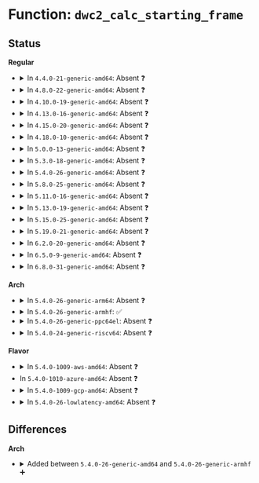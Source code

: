 # Function: <code>dwc2_calc_starting_frame</code>

## Status
<b>Regular</b>
<ul>
<li>
<details>
<summary>In <code>4.4.0-21-generic-amd64</code>: Absent ❓</summary>

```json
{
  "name": "dwc2_calc_starting_frame",
  "collision_type": "Unique Static",
  "inline_type": "Selective",
  "funcs": [
    {
      "addr": 18446744071585326160,
      "name": "dwc2_calc_starting_frame",
      "external": false,
      "loc": "drivers/usb/dwc2/hcd_ddma.c:397",
      "file": "drivers/usb/dwc2/hcd_ddma.c",
      "inline": "not declared, inlined",
      "caller_inline": [],
      "caller_func": [
        "drivers/usb/dwc2/hcd_ddma.c:dwc2_hcd_start_xfer_ddma",
        "drivers/usb/dwc2/hcd_ddma.c:dwc2_hcd_start_xfer_ddma"
      ]
    }
  ],
  "symbols": [
    {
      "addr": 18446744071585326160,
      "name": "dwc2_calc_starting_frame.isra.9",
      "section": ".text",
      "bind": "STB_LOCAL",
      "size": 145
    }
  ]
}
```
</details>
</li>
<li>
<details>
<summary>In <code>4.8.0-22-generic-amd64</code>: Absent ❓</summary>

```json
{
  "name": "dwc2_calc_starting_frame",
  "collision_type": "Unique Static",
  "inline_type": "Selective",
  "funcs": [
    {
      "addr": 18446744071585720976,
      "name": "dwc2_calc_starting_frame",
      "external": false,
      "loc": "drivers/usb/dwc2/hcd_ddma.c:427",
      "file": "drivers/usb/dwc2/hcd_ddma.c",
      "inline": "not declared, inlined",
      "caller_inline": [],
      "caller_func": [
        "drivers/usb/dwc2/hcd_ddma.c:dwc2_hcd_start_xfer_ddma",
        "drivers/usb/dwc2/hcd_ddma.c:dwc2_hcd_start_xfer_ddma"
      ]
    }
  ],
  "symbols": [
    {
      "addr": 18446744071585720976,
      "name": "dwc2_calc_starting_frame.isra.12",
      "section": ".text",
      "bind": "STB_LOCAL",
      "size": 145
    }
  ]
}
```
</details>
</li>
<li>
<details>
<summary>In <code>4.10.0-19-generic-amd64</code>: Absent ❓</summary>

```json
{
  "name": "dwc2_calc_starting_frame",
  "collision_type": "Unique Static",
  "inline_type": "Selective",
  "funcs": [
    {
      "addr": 18446744071585909584,
      "name": "dwc2_calc_starting_frame",
      "external": false,
      "loc": "drivers/usb/dwc2/hcd_ddma.c:427",
      "file": "drivers/usb/dwc2/hcd_ddma.c",
      "inline": "not declared, inlined",
      "caller_inline": [],
      "caller_func": [
        "drivers/usb/dwc2/hcd_ddma.c:dwc2_hcd_start_xfer_ddma",
        "drivers/usb/dwc2/hcd_ddma.c:dwc2_hcd_start_xfer_ddma"
      ]
    }
  ],
  "symbols": [
    {
      "addr": 18446744071585909584,
      "name": "dwc2_calc_starting_frame.isra.14",
      "section": ".text",
      "bind": "STB_LOCAL",
      "size": 145
    }
  ]
}
```
</details>
</li>
<li>
<details>
<summary>In <code>4.13.0-16-generic-amd64</code>: Absent ❓</summary>

```json
{
  "name": "dwc2_calc_starting_frame",
  "collision_type": "Unique Static",
  "inline_type": "Selective",
  "funcs": [
    {
      "addr": 18446744071585991600,
      "name": "dwc2_calc_starting_frame",
      "external": false,
      "loc": "drivers/usb/dwc2/hcd_ddma.c:426",
      "file": "drivers/usb/dwc2/hcd_ddma.c",
      "inline": "not declared, inlined",
      "caller_inline": [],
      "caller_func": [
        "drivers/usb/dwc2/hcd_ddma.c:dwc2_hcd_start_xfer_ddma",
        "drivers/usb/dwc2/hcd_ddma.c:dwc2_hcd_start_xfer_ddma"
      ]
    }
  ],
  "symbols": [
    {
      "addr": 18446744071585991600,
      "name": "dwc2_calc_starting_frame.isra.15",
      "section": ".text",
      "bind": "STB_LOCAL",
      "size": 145
    }
  ]
}
```
</details>
</li>
<li>
<details>
<summary>In <code>4.15.0-20-generic-amd64</code>: Absent ❓</summary>

```json
{
  "name": "dwc2_calc_starting_frame",
  "collision_type": "Unique Static",
  "inline_type": "Selective",
  "funcs": [
    {
      "addr": 18446744071586435584,
      "name": "dwc2_calc_starting_frame",
      "external": false,
      "loc": "drivers/usb/dwc2/hcd_ddma.c:427",
      "file": "drivers/usb/dwc2/hcd_ddma.c",
      "inline": "not declared, inlined",
      "caller_inline": [],
      "caller_func": [
        "drivers/usb/dwc2/hcd_ddma.c:dwc2_hcd_start_xfer_ddma",
        "drivers/usb/dwc2/hcd_ddma.c:dwc2_hcd_start_xfer_ddma"
      ]
    }
  ],
  "symbols": [
    {
      "addr": 18446744071586435584,
      "name": "dwc2_calc_starting_frame.isra.14",
      "section": ".text",
      "bind": "STB_LOCAL",
      "size": 145
    }
  ]
}
```
</details>
</li>
<li>
<details>
<summary>In <code>4.18.0-10-generic-amd64</code>: Absent ❓</summary>

```json
{
  "name": "dwc2_calc_starting_frame",
  "collision_type": "Unique Static",
  "inline_type": "Selective",
  "funcs": [
    {
      "addr": 18446744071586700208,
      "name": "dwc2_calc_starting_frame",
      "external": false,
      "loc": "drivers/usb/dwc2/hcd_ddma.c:428",
      "file": "drivers/usb/dwc2/hcd_ddma.c",
      "inline": "not declared, inlined",
      "caller_inline": [],
      "caller_func": [
        "drivers/usb/dwc2/hcd_ddma.c:dwc2_hcd_start_xfer_ddma",
        "drivers/usb/dwc2/hcd_ddma.c:dwc2_hcd_start_xfer_ddma"
      ]
    }
  ],
  "symbols": [
    {
      "addr": 18446744071586700208,
      "name": "dwc2_calc_starting_frame.isra.15",
      "section": ".text",
      "bind": "STB_LOCAL",
      "size": 145
    }
  ]
}
```
</details>
</li>
<li>
<details>
<summary>In <code>5.0.0-13-generic-amd64</code>: Absent ❓</summary>

```json
{
  "name": "dwc2_calc_starting_frame",
  "collision_type": "Unique Static",
  "inline_type": "Selective",
  "funcs": [
    {
      "addr": 18446744071586857360,
      "name": "dwc2_calc_starting_frame",
      "external": false,
      "loc": "drivers/usb/dwc2/hcd_ddma.c:428",
      "file": "drivers/usb/dwc2/hcd_ddma.c",
      "inline": "not declared, inlined",
      "caller_inline": [],
      "caller_func": [
        "drivers/usb/dwc2/hcd_ddma.c:dwc2_hcd_start_xfer_ddma",
        "drivers/usb/dwc2/hcd_ddma.c:dwc2_hcd_start_xfer_ddma"
      ]
    }
  ],
  "symbols": [
    {
      "addr": 18446744071586857360,
      "name": "dwc2_calc_starting_frame.isra.17",
      "section": ".text",
      "bind": "STB_LOCAL",
      "size": 145
    }
  ]
}
```
</details>
</li>
<li>
<details>
<summary>In <code>5.3.0-18-generic-amd64</code>: Absent ❓</summary>

```json
{
  "name": "dwc2_calc_starting_frame",
  "collision_type": "Unique Static",
  "inline_type": "Selective",
  "funcs": [
    {
      "addr": 18446744071587116144,
      "name": "dwc2_calc_starting_frame",
      "external": false,
      "loc": "drivers/usb/dwc2/hcd_ddma.c:428",
      "file": "drivers/usb/dwc2/hcd_ddma.c",
      "inline": "not declared, inlined",
      "caller_inline": [],
      "caller_func": [
        "drivers/usb/dwc2/hcd_ddma.c:dwc2_hcd_start_xfer_ddma",
        "drivers/usb/dwc2/hcd_ddma.c:dwc2_hcd_start_xfer_ddma"
      ]
    }
  ],
  "symbols": [
    {
      "addr": 18446744071587116144,
      "name": "dwc2_calc_starting_frame.isra.0",
      "section": ".text",
      "bind": "STB_LOCAL",
      "size": 145
    }
  ]
}
```
</details>
</li>
<li>
<details>
<summary>In <code>5.4.0-26-generic-amd64</code>: Absent ❓</summary>

```json
{
  "name": "dwc2_calc_starting_frame",
  "collision_type": "Unique Static",
  "inline_type": "Selective",
  "funcs": [
    {
      "addr": 18446744071587316304,
      "name": "dwc2_calc_starting_frame",
      "external": false,
      "loc": "drivers/usb/dwc2/hcd_ddma.c:428",
      "file": "drivers/usb/dwc2/hcd_ddma.c",
      "inline": "not declared, inlined",
      "caller_inline": [],
      "caller_func": [
        "drivers/usb/dwc2/hcd_ddma.c:dwc2_hcd_start_xfer_ddma",
        "drivers/usb/dwc2/hcd_ddma.c:dwc2_hcd_start_xfer_ddma"
      ]
    }
  ],
  "symbols": [
    {
      "addr": 18446744071587316304,
      "name": "dwc2_calc_starting_frame.isra.0",
      "section": ".text",
      "bind": "STB_LOCAL",
      "size": 145
    }
  ]
}
```
</details>
</li>
<li>
<details>
<summary>In <code>5.8.0-25-generic-amd64</code>: Absent ❓</summary>

```json
{
  "name": "dwc2_calc_starting_frame",
  "collision_type": "Unique Static",
  "inline_type": "Full",
  "funcs": [
    {
      "addr": 18446744071588179112,
      "name": "dwc2_calc_starting_frame",
      "external": false,
      "loc": "drivers/usb/dwc2/hcd_ddma.c:428",
      "file": "drivers/usb/dwc2/hcd_ddma.c",
      "inline": "not declared, inlined",
      "caller_inline": [
        "drivers/usb/dwc2/hcd_ddma.c:dwc2_hcd_start_xfer_ddma",
        "drivers/usb/dwc2/hcd_ddma.c:dwc2_hcd_start_xfer_ddma"
      ],
      "caller_func": []
    }
  ],
  "symbols": []
}
```
</details>
</li>
<li>
<details>
<summary>In <code>5.11.0-16-generic-amd64</code>: Absent ❓</summary>

```json
{
  "name": "dwc2_calc_starting_frame",
  "collision_type": "Unique Static",
  "inline_type": "Full",
  "funcs": [
    {
      "addr": 18446744071588216168,
      "name": "dwc2_calc_starting_frame",
      "external": false,
      "loc": "drivers/usb/dwc2/hcd_ddma.c:428",
      "file": "drivers/usb/dwc2/hcd_ddma.c",
      "inline": "not declared, inlined",
      "caller_inline": [
        "drivers/usb/dwc2/hcd_ddma.c:dwc2_hcd_start_xfer_ddma",
        "drivers/usb/dwc2/hcd_ddma.c:dwc2_hcd_start_xfer_ddma"
      ],
      "caller_func": []
    }
  ],
  "symbols": []
}
```
</details>
</li>
<li>
<details>
<summary>In <code>5.13.0-19-generic-amd64</code>: Absent ❓</summary>

```json
{
  "name": "dwc2_calc_starting_frame",
  "collision_type": "Unique Static",
  "inline_type": "Full",
  "funcs": [
    {
      "addr": 18446744071588099352,
      "name": "dwc2_calc_starting_frame",
      "external": false,
      "loc": "drivers/usb/dwc2/hcd_ddma.c:428",
      "file": "drivers/usb/dwc2/hcd_ddma.c",
      "inline": "not declared, inlined",
      "caller_inline": [
        "drivers/usb/dwc2/hcd_ddma.c:dwc2_hcd_start_xfer_ddma",
        "drivers/usb/dwc2/hcd_ddma.c:dwc2_hcd_start_xfer_ddma"
      ],
      "caller_func": []
    }
  ],
  "symbols": []
}
```
</details>
</li>
<li>
<details>
<summary>In <code>5.15.0-25-generic-amd64</code>: Absent ❓</summary>

```json
{
  "name": "dwc2_calc_starting_frame",
  "collision_type": "Unique Static",
  "inline_type": "Full",
  "funcs": [
    {
      "addr": 18446744071588732968,
      "name": "dwc2_calc_starting_frame",
      "external": false,
      "loc": "drivers/usb/dwc2/hcd_ddma.c:428",
      "file": "drivers/usb/dwc2/hcd_ddma.c",
      "inline": "not declared, inlined",
      "caller_inline": [
        "drivers/usb/dwc2/hcd_ddma.c:dwc2_hcd_start_xfer_ddma",
        "drivers/usb/dwc2/hcd_ddma.c:dwc2_hcd_start_xfer_ddma"
      ],
      "caller_func": []
    }
  ],
  "symbols": []
}
```
</details>
</li>
<li>
<details>
<summary>In <code>5.19.0-21-generic-amd64</code>: Absent ❓</summary>

```json
{
  "name": "dwc2_calc_starting_frame",
  "collision_type": "Unique Static",
  "inline_type": "Full",
  "funcs": [
    {
      "addr": 18446744071590151787,
      "name": "dwc2_calc_starting_frame",
      "external": false,
      "loc": "drivers/usb/dwc2/hcd_ddma.c:428",
      "file": "drivers/usb/dwc2/hcd_ddma.c",
      "inline": "not declared, inlined",
      "caller_inline": [
        "drivers/usb/dwc2/hcd_ddma.c:dwc2_hcd_start_xfer_ddma",
        "drivers/usb/dwc2/hcd_ddma.c:dwc2_hcd_start_xfer_ddma"
      ],
      "caller_func": []
    }
  ],
  "symbols": []
}
```
</details>
</li>
<li>
<details>
<summary>In <code>6.2.0-20-generic-amd64</code>: Absent ❓</summary>

```json
{
  "name": "dwc2_calc_starting_frame",
  "collision_type": "Unique Static",
  "inline_type": "Full",
  "funcs": [
    {
      "addr": 18446744071591766539,
      "name": "dwc2_calc_starting_frame",
      "external": false,
      "loc": "drivers/usb/dwc2/hcd_ddma.c:398",
      "file": "drivers/usb/dwc2/hcd_ddma.c",
      "inline": "not declared, inlined",
      "caller_inline": [
        "drivers/usb/dwc2/hcd_ddma.c:dwc2_hcd_start_xfer_ddma",
        "drivers/usb/dwc2/hcd_ddma.c:dwc2_hcd_start_xfer_ddma"
      ],
      "caller_func": []
    }
  ],
  "symbols": []
}
```
</details>
</li>
<li>
<details>
<summary>In <code>6.5.0-9-generic-amd64</code>: Absent ❓</summary>

```json
{
  "name": "dwc2_calc_starting_frame",
  "collision_type": "Unique Static",
  "inline_type": "Full",
  "funcs": [
    {
      "addr": 18446744071592189899,
      "name": "dwc2_calc_starting_frame",
      "external": false,
      "loc": "drivers/usb/dwc2/hcd_ddma.c:398",
      "file": "drivers/usb/dwc2/hcd_ddma.c",
      "inline": "not declared, inlined",
      "caller_inline": [
        "drivers/usb/dwc2/hcd_ddma.c:dwc2_hcd_start_xfer_ddma",
        "drivers/usb/dwc2/hcd_ddma.c:dwc2_hcd_start_xfer_ddma"
      ],
      "caller_func": []
    }
  ],
  "symbols": []
}
```
</details>
</li>
<li>
<details>
<summary>In <code>6.8.0-31-generic-amd64</code>: Absent ❓</summary>

```json
{
  "name": "dwc2_calc_starting_frame",
  "collision_type": "Unique Static",
  "inline_type": "Full",
  "funcs": [
    {
      "addr": 18446744071592930619,
      "name": "dwc2_calc_starting_frame",
      "external": false,
      "loc": "drivers/usb/dwc2/hcd_ddma.c:398",
      "file": "drivers/usb/dwc2/hcd_ddma.c",
      "inline": "not declared, inlined",
      "caller_inline": [
        "drivers/usb/dwc2/hcd_ddma.c:dwc2_hcd_start_xfer_ddma",
        "drivers/usb/dwc2/hcd_ddma.c:dwc2_hcd_start_xfer_ddma"
      ],
      "caller_func": []
    }
  ],
  "symbols": []
}
```
</details>
</li>
</ul>
<b>Arch</b>
<ul>
<li>
<details>
<summary>In <code>5.4.0-26-generic-arm64</code>: Absent ❓</summary>

```json
{
  "name": "dwc2_calc_starting_frame",
  "collision_type": "Unique Static",
  "inline_type": "Selective",
  "funcs": [
    {
      "addr": 18446603336500434064,
      "name": "dwc2_calc_starting_frame",
      "external": false,
      "loc": "drivers/usb/dwc2/hcd_ddma.c:428",
      "file": "drivers/usb/dwc2/hcd_ddma.c",
      "inline": "not declared, inlined",
      "caller_inline": [],
      "caller_func": [
        "drivers/usb/dwc2/hcd_ddma.c:dwc2_hcd_start_xfer_ddma",
        "drivers/usb/dwc2/hcd_ddma.c:dwc2_hcd_start_xfer_ddma"
      ]
    }
  ],
  "symbols": [
    {
      "addr": 18446603336500434064,
      "name": "dwc2_calc_starting_frame.isra.0",
      "section": ".text",
      "bind": "STB_LOCAL",
      "size": 180
    }
  ]
}
```
</details>
</li>
<li>
<details>
<summary>In <code>5.4.0-26-generic-armhf</code>: ✅</summary>

```c
u16 dwc2_calc_starting_frame(struct dwc2_hsotg * hsotg, struct dwc2_qh * qh, u16 * skip_frames)
```

```json
{
  "name": "dwc2_calc_starting_frame",
  "collision_type": "Unique Static",
  "inline_type": "No",
  "funcs": [
    {
      "addr": 3232888208,
      "name": "dwc2_calc_starting_frame",
      "external": false,
      "loc": "drivers/usb/dwc2/hcd_ddma.c:428",
      "file": "drivers/usb/dwc2/hcd_ddma.c",
      "inline": "seen, unknown",
      "caller_inline": [],
      "caller_func": [
        "drivers/usb/dwc2/hcd_ddma.c:dwc2_hcd_start_xfer_ddma",
        "drivers/usb/dwc2/hcd_ddma.c:dwc2_hcd_start_xfer_ddma"
      ]
    }
  ],
  "symbols": [
    {
      "addr": 3232888208,
      "name": "dwc2_calc_starting_frame",
      "section": ".text",
      "bind": "STB_LOCAL",
      "size": 120
    }
  ]
}
```
</details>
</li>
<li>
<details>
<summary>In <code>5.4.0-26-generic-ppc64el</code>: Absent ❓</summary>

```json
{
  "name": "dwc2_calc_starting_frame",
  "collision_type": "Unique Static",
  "inline_type": "Selective",
  "funcs": [
    {
      "addr": 13835058055293782416,
      "name": "dwc2_calc_starting_frame",
      "external": false,
      "loc": "drivers/usb/dwc2/hcd_ddma.c:428",
      "file": "drivers/usb/dwc2/hcd_ddma.c",
      "inline": "not declared, inlined",
      "caller_inline": [],
      "caller_func": [
        "drivers/usb/dwc2/hcd_ddma.c:dwc2_hcd_start_xfer_ddma",
        "drivers/usb/dwc2/hcd_ddma.c:dwc2_hcd_start_xfer_ddma"
      ]
    }
  ],
  "symbols": [
    {
      "addr": 13835058055293782416,
      "name": "dwc2_calc_starting_frame.isra.0",
      "section": ".text",
      "bind": "STB_LOCAL",
      "size": 220
    }
  ]
}
```
</details>
</li>
<li>
<details>
<summary>In <code>5.4.0-24-generic-riscv64</code>: Absent ❓</summary>

```json
{
  "name": "dwc2_calc_starting_frame",
  "collision_type": "Unique Static",
  "inline_type": "Selective",
  "funcs": [
    {
      "addr": 18446743936277323488,
      "name": "dwc2_calc_starting_frame",
      "external": false,
      "loc": "drivers/usb/dwc2/hcd_ddma.c:428",
      "file": "drivers/usb/dwc2/hcd_ddma.c",
      "inline": "not declared, inlined",
      "caller_inline": [],
      "caller_func": [
        "drivers/usb/dwc2/hcd_ddma.c:dwc2_hcd_start_xfer_ddma",
        "drivers/usb/dwc2/hcd_ddma.c:dwc2_hcd_start_xfer_ddma"
      ]
    }
  ],
  "symbols": [
    {
      "addr": 18446743936277323488,
      "name": "dwc2_calc_starting_frame.isra.0",
      "section": ".text",
      "bind": "STB_LOCAL",
      "size": 148
    }
  ]
}
```
</details>
</li>
</ul>
<b>Flavor</b>
<ul>
<li>
<details>
<summary>In <code>5.4.0-1009-aws-amd64</code>: Absent ❓</summary>

```json
{
  "name": "dwc2_calc_starting_frame",
  "collision_type": "Unique Static",
  "inline_type": "Selective",
  "funcs": [
    {
      "addr": 18446744071587022384,
      "name": "dwc2_calc_starting_frame",
      "external": false,
      "loc": "drivers/usb/dwc2/hcd_ddma.c:428",
      "file": "drivers/usb/dwc2/hcd_ddma.c",
      "inline": "not declared, inlined",
      "caller_inline": [],
      "caller_func": [
        "drivers/usb/dwc2/hcd_ddma.c:dwc2_hcd_start_xfer_ddma",
        "drivers/usb/dwc2/hcd_ddma.c:dwc2_hcd_start_xfer_ddma"
      ]
    }
  ],
  "symbols": [
    {
      "addr": 18446744071587022384,
      "name": "dwc2_calc_starting_frame.isra.0",
      "section": ".text",
      "bind": "STB_LOCAL",
      "size": 145
    }
  ]
}
```
</details>
</li>
<li>
In <code>5.4.0-1010-azure-amd64</code>: Absent ❓
</li>
<li>
<details>
<summary>In <code>5.4.0-1009-gcp-amd64</code>: Absent ❓</summary>

```json
{
  "name": "dwc2_calc_starting_frame",
  "collision_type": "Unique Static",
  "inline_type": "Selective",
  "funcs": [
    {
      "addr": 18446744071587270864,
      "name": "dwc2_calc_starting_frame",
      "external": false,
      "loc": "drivers/usb/dwc2/hcd_ddma.c:428",
      "file": "drivers/usb/dwc2/hcd_ddma.c",
      "inline": "not declared, inlined",
      "caller_inline": [],
      "caller_func": [
        "drivers/usb/dwc2/hcd_ddma.c:dwc2_hcd_start_xfer_ddma",
        "drivers/usb/dwc2/hcd_ddma.c:dwc2_hcd_start_xfer_ddma"
      ]
    }
  ],
  "symbols": [
    {
      "addr": 18446744071587270864,
      "name": "dwc2_calc_starting_frame.isra.0",
      "section": ".text",
      "bind": "STB_LOCAL",
      "size": 145
    }
  ]
}
```
</details>
</li>
<li>
<details>
<summary>In <code>5.4.0-26-lowlatency-amd64</code>: Absent ❓</summary>

```json
{
  "name": "dwc2_calc_starting_frame",
  "collision_type": "Unique Static",
  "inline_type": "Selective",
  "funcs": [
    {
      "addr": 18446744071587377632,
      "name": "dwc2_calc_starting_frame",
      "external": false,
      "loc": "drivers/usb/dwc2/hcd_ddma.c:428",
      "file": "drivers/usb/dwc2/hcd_ddma.c",
      "inline": "not declared, inlined",
      "caller_inline": [],
      "caller_func": [
        "drivers/usb/dwc2/hcd_ddma.c:dwc2_hcd_start_xfer_ddma",
        "drivers/usb/dwc2/hcd_ddma.c:dwc2_hcd_start_xfer_ddma"
      ]
    }
  ],
  "symbols": [
    {
      "addr": 18446744071587377632,
      "name": "dwc2_calc_starting_frame.isra.0",
      "section": ".text",
      "bind": "STB_LOCAL",
      "size": 145
    }
  ]
}
```
</details>
</li>
</ul>

## Differences
<b>Arch</b>
<ul>
<li>
<details>
<summary>Added between <code>5.4.0-26-generic-amd64</code> and <code>5.4.0-26-generic-armhf</code> ➕</summary>

```c
u16 dwc2_calc_starting_frame(struct dwc2_hsotg * hsotg, struct dwc2_qh * qh, u16 * skip_frames)
```
</details>
</li>
</ul>
